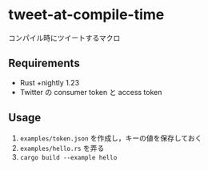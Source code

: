 # tweet-at-compile-time
コンパイル時にツイートするマクロ

## Requirements
* Rust +nightly 1.23
* Twitter の consumer token と access token

## Usage

1. `examples/token.json` を作成し，キーの値を保存しておく
2. `examples/hello.rs` を弄る
3. `cargo build --example hello`
